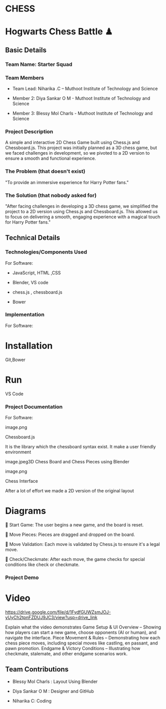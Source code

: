 # CHESS


# Hogwarts Chess Battle ♟

 

 

## Basic Details

### Team Name: Starter Squad

 

 

### Team Members

- Team Lead: Niharika .C – Muthoot Institute of Technology and Science

- Member 2: Diya Sankar O M - Muthoot Institute of Technology and Science

- Member 3: Blessy Mol Charls - Muthoot Institute of Technology and Science

 

### Project Description

A simple and interactive 2D Chess Game built using Chess.js and Chessboard.js. This project was initially planned as a 3D chess game, but we faced challenges in development, so we pivoted to a 2D version to ensure a smooth and functional experience.

 

### The Problem (that doesn't exist)

"To provide an immersive experience for Harry Potter fans."

 

### The Solution (that nobody asked for)

"After facing challenges in developing a 3D chess game, we simplified the project to a 2D version using Chess.js and Chessboard.js. This allowed us to focus on delivering a smooth, engaging experience with a magical touch for Harry Potter fans."

 

## Technical Details

### Technologies/Components Used

For Software:

- JavaScript, HTML ,CSS

- Blender, VS code

- chess.js , chessboard.js

- Bower

### Implementation

For Software:

# Installation

Git,Bower

 

# Run

VS Code

### Project Documentation

For Software:

 

image.png

Chessboard.js

It is the library which the chessboard syntax exist. It make a user friendly environment

 

image.jpeg3D Chess Board and Chess Pieces using Blender

 

image.png

Chess Interface

After a lot of effort we made a 2D version of the original layout  

# Diagrams

  Start Game: The user begins a new game, and the board is reset.

  Move Pieces: Pieces are dragged and dropped on the board.

  Move Validation: Each move is validated by Chess.js to ensure it's a legal move.

  Check/Checkmate: After each move, the game checks for special conditions like check or checkmate.

 

### Project Demo

# Video

https://drive.google.com/file/d/1FydfGUWZsmJOJ-yUyCh2tpnFZDUJ9JC3/view?usp=drive_link

Explain what the video demonstrates
Game Setup & UI Overview – Showing how players can start a new game, choose opponents (AI or human), and navigate the interface.
Piece Movement & Rules – Demonstrating how each chess piece moves, including special moves like castling, en passant, and pawn promotion.
Endgame & Victory Conditions – Illustrating how checkmate, stalemate, and other endgame scenarios work.

 



 

## Team Contributions

- Blessy Mol Charls : Layout Using Blender

- Diya Sankar O M : Designer and GitHub

- Niharika C: Coding


